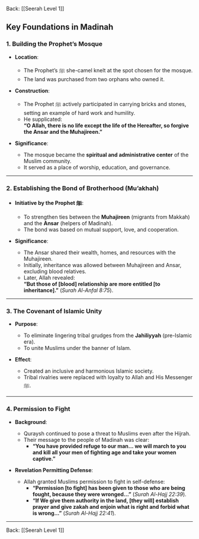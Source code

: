 Back: [[Seerah Level 1]]

## **Key Foundations in Madinah**

### **1. Building the Prophet’s Mosque**  
- **Location**:  
  - The Prophet’s ﷺ she-camel knelt at the spot chosen for the mosque.  
  - The land was purchased from two orphans who owned it.  

- **Construction**:  
  - The Prophet ﷺ actively participated in carrying bricks and stones, setting an example of hard work and humility.  
  - He supplicated:  
    **“O Allah, there is no life except the life of the Hereafter, so forgive the Ansar and the Muhajireen.”**  

- **Significance**:  
  - The mosque became the **spiritual and administrative center** of the Muslim community.  
  - It served as a place of worship, education, and governance.  

---

### **2. Establishing the Bond of Brotherhood (Mu’akhah)**  
- **Initiative by the Prophet ﷺ**:  
  - To strengthen ties between the **Muhajireen** (migrants from Makkah) and the **Ansar** (helpers of Madinah).  
  - The bond was based on mutual support, love, and cooperation.  

- **Significance**:  
  - The Ansar shared their wealth, homes, and resources with the Muhajireen.  
  - Initially, inheritance was allowed between Muhajireen and Ansar, excluding blood relatives.  
  - Later, Allah revealed:  
    **“But those of [blood] relationship are more entitled [to inheritance].”** (*Surah Al-Anfal 8:75*).  

---

### **3. The Covenant of Islamic Unity**  
- **Purpose**:  
  - To eliminate lingering tribal grudges from the **Jahiliyyah** (pre-Islamic era).  
  - To unite Muslims under the banner of Islam.  

- **Effect**:  
  - Created an inclusive and harmonious Islamic society.  
  - Tribal rivalries were replaced with loyalty to Allah and His Messenger ﷺ.  

---

### **4. Permission to Fight**  
- **Background**:  
  - Quraysh continued to pose a threat to Muslims even after the Hijrah.  
  - Their message to the people of Madinah was clear:  
    - **“You have provided refuge to our man... we will march to you and kill all your men of fighting age and take your women captive.”**  

- **Revelation Permitting Defense**:  
  - Allah granted Muslims permission to fight in self-defense:  
    - **“Permission [to fight] has been given to those who are being fought, because they were wronged...”** (*Surah Al-Hajj 22:39*).  
    - **“If We give them authority in the land, [they will] establish prayer and give zakah and enjoin what is right and forbid what is wrong...”** (*Surah Al-Hajj 22:41*).  

---

Back: [[Seerah Level 1]]